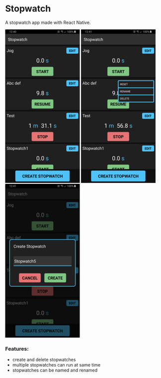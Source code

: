 # Stopwatch
A stopwatch app made with React Native.

<div>
<img src="/screenshots/stopwatchmain.jpg" width="240px">
<img src="/screenshots/stopwatchedit.jpg" width="240px">
<img src="/screenshots/stopwatchcreate.jpg" width="240px">
</div>

### Features:
- create and delete stopwatches
- multiple stopwatches can run at same time
- stopwatches can be named and renamed
